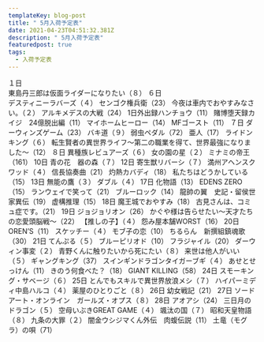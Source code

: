 ```yaml
---
templateKey: blog-post
title: " 5月入荷予定表"
date: 2021-04-23T04:51:32.381Z
description: " 5月入荷予定表"
featuredpost: true
tags:
  - 入荷予定表
---
```

 
	
１日	
        東島丹三郎は仮面ライダーになりたい（８）
６日	
デスティニーラバーズ（４）
	センゴク権兵衛（23）
	今夜は車内でおやすみなさい。（２）
	アルキメデスの大戦（24）
	1日外出録ハンチョウ（11）
	賭博堕天録カイジ　24億脱出編（11）
	マイホームヒーロー（14）
	MFゴースト（11）
７日	ダーウィンズゲーム（23）
	バキ道（９）
	弱虫ペダル（72）
	亜人（17）
	ライドンキング（６）
	転生賢者の異世界ライフ～第二の職業を得て、世界最強になりました～（12）
８日	異種族レビュアーズ（６）
	女の園の星（２）
	ミナミの帝王（161）
10日	青の花　器の森（７）
12日	寄生獣リバーシ（７）
	満州アヘンスクワッド（４）
	信長協奏曲（21）
	灼熱カバディ（18）
	私たちはどうかしている（15）
13日	無能の鷹（３）
	ダブル（４）
17日	化物語（13）
	EDENS ZERO（15）
	ランウェイで笑って（21）
	ブルーロック（14）
	龍帥の翼　史記・留侯世家異伝（19）
	虚構推理（15）
18日	魔王城でおやすみ（18）
	古見さんは、コミュ症です。（21）
19日	ジョジョリオン（26）
	かぐや様は告らせたい～天才たちの恋愛頭脳戦～（22）
	【推しの子】（４）
	怨み屋本舗WORST（16）
20日	OREN’S（11）
	スケッチー（４）
	モブ子の恋（10）
	ちるらん　新撰組鎮魂歌（30）
21日	てんぷる（５）
	ブルーピリオド（10）
	フラジャイル（20）
	ダーウィン事変（２）
	青野くんに触りたいから死にたい（８）
	来世は他人がいい（５）
	ギャングキング（37）
	スインギンドラゴンタイガーブギ（４）
	あせとせっけん（11）
	きのう何食べた？（18）
	GIANT KILLING（58）
24日	スモーキング・サベージ（６）
25日	とんでもスキルで異世界放浪メシ（７）
	ハイパーミディ中島ハルコ（４）
	薬屋のひとりごと（８）
26日	幼女戦記（21）
27日	ソードアート・オンライン　ガールズ・オプス（８）
28日	アオアシ（24）
	三日月のドラゴン（５）
	空母いぶきGREAT GAME（４）
	颯汰の国（７）
	昭和天皇物語（８）
	九条の大罪（２）
	闇金ウシジマくん外伝　肉蝮伝説（11）
	土竜（モグラ）の唄（71）

